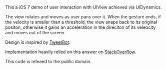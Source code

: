 This a iOS 7 demo of user interaction with UIView achieved via UIDynamics.

The view rotates and moves as user pans over it. When the gesture ends, if the
velocity is smaller than a threshold, the view snaps back to its original
positon, otherwise it gains an acceleration in the direciton of its veleocity
and moves out of the screen.

Design is inspired by [TweetBot](http://tapbots.com/software/tweetbot/).

Implementation heavily relied on this answer on
[StackOverflow](http://stackoverflow.com/a/21346822/243798).


This code is releaed to the public domain.
